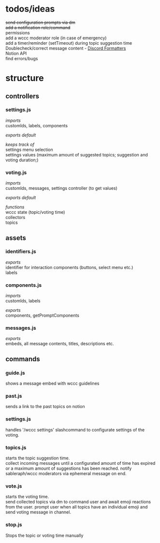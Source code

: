 # todos/ideas

~~send configuration prompts via dm~~<br>
~~add a notification role/command~~<br>
permissions<br>
add a wccc moderator role (in case of emergency)<br>
add a timer/reminder (setTimeout) during topic suggestion time<br>
Doublecheck/correct message content - [Discord Formatters](https://discord.js.org/#/docs/discord.js/main/class/Formatters?scrollTo=s-roleMention)<br>
Notion API<br>
find errors/bugs<br>

# structure

## controllers

### settings.js
*imports*<br>
customIds, labels, components

*exports default*

*keeps track of*<br>
settings menu selection<br>
settings values (maximum amount of suggested topics; suggestion and voting duration;)<br>

### voting.js
*imports*<br>
customIds, messages, settings controller (to get values)

*exports default*

*functions*<br>
wccc state (topic/voting time)<br>
collectors<br>
topics<br>

## assets
<!--
### controller.js
*imports* customIds<br>
*exports default*

### elements.js
*imports* customIds, settings, messages<br>
*exports* interaction embdes and components -->

### identifiers.js
*exports*<br>
identifier for interaction components (buttons, select menu etc.)<br>
labels<br>

### components.js
*imports*<br>
customIds, labels

*exports*<br>
components, getPromptComponents

### messages.js
*exports*<br>
embeds, all message contents, titles, descriptions etc.

## commands

### guide.js
shows a message embed with wccc guidelines

### past.js
sends a link to the past topics on notion

### settings.js
handles '/wccc settings' slashcommand to configurate settings of the voting.

### topics.js
starts the topic suggestion time.<br>
collect incoming messages until a configurated amount of time has expired or a maximum amount of suggestions has been reached. notify sableraph/wccc moderators via ephemeral message on end.

### vote.js
starts the voting time.<br>
send collected topics via dm to command user and await emoji reactions from the user. prompt user when all topics have an individual emoji and send voting message in channel.

### stop.js
Stops the topic or voting time manually